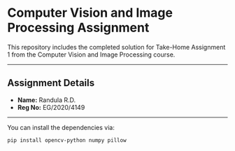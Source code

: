 # Computer Vision and Image Processing Assignment

This repository includes the completed solution for Take-Home Assignment 1 from the Computer Vision and Image Processing course.

---

## Assignment Details

- **Name:** Randula R.D.
- **Reg No:** EG/2020/4149

---

You can install the dependencies via:

```bash
pip install opencv-python numpy pillow
